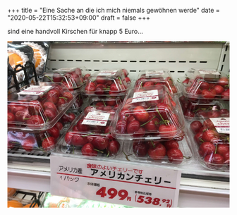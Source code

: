 +++
title = "Eine Sache an die ich mich niemals gewöhnen werde"
date = "2020-05-22T15:32:53+09:00"
draft = false
+++

sind eine handvoll Kirschen für knapp 5 Euro...

![Kirschen](/img/2020_05_micro/cherries.jpeg)
